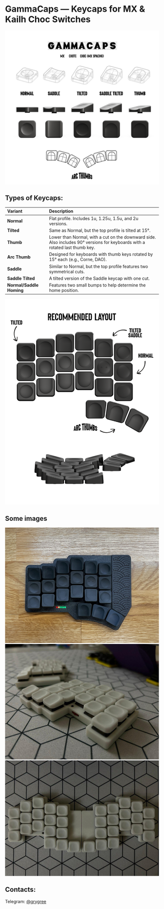 # GammaCaps — Keycaps for MX & Kailh Choc Switches
![](./images/gammacaps.png)

## Types of Keycaps:
| Variant                   | Description                                                                                  |
| :------------------------ | :------------------------------------------------------------------------------------------- |
| **Normal**                | Flat profile. Includes 1u, 1.25u, 1.5u, and 2u versions.                                         |
| **Tilted**                | Same as Normal, but the top profile is tilted at 15°.                                        |
| **Thumb**                 | Lower than Normal, with a cut on the downward side. Also includes 90° versions for keyboards with a rotated last thumb key. |
| **Arc Thumb**             | Designed for keyboards with thumb keys rotated by 15° each (e.g., Corne, DAO).              |
| **Saddle**                | Similar to Normal, but the top profile features two symmetrical cuts.                         |
| **Saddle Tilted**         | A tilted version of the Saddle keycap with one cut.                                          |
| **Normal/Saddle Homing**  | Features two small bumps to help determine the home position.                                |

![](./images/recommended.png)

## Some images
![](./images/gamma.jpg)
![](./images/henki.jpg)
![](./images/henki2.jpg)

## Contacts:
Telegram: [@grygree](https://t.me/grygree)
